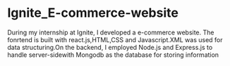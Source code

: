 # Ignite_E-commerce-website
During my internship at Ignite, I developed a e-commerce website. The fonrtend is built with react.js,HTML,CSS and Javascript.XML was used for data structuring.On the backend, I employed Node.js and Express.js to handle server-sidewith Mongodb as the database for storing information
